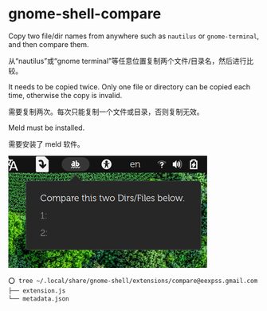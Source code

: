 # gnome-shell-compare


Copy two file/dir names from anywhere such as `nautilus` or `gnome-terminal`, and then compare them.

从“nautilus”或“gnome terminal”等任意位置复制两个文件/目录名，然后进行比较。

It needs to be copied twice. Only one file or directory can be copied each time, otherwise the copy is invalid.

需要复制两次。每次只能复制一个文件或目录，否则复制无效。

Meld must be installed.

需要安装了 meld 软件。

![](screenshot.png)

```
⭕ tree ~/.local/share/gnome-shell/extensions/compare@eexpss.gmail.com
├── extension.js
└── metadata.json
```
